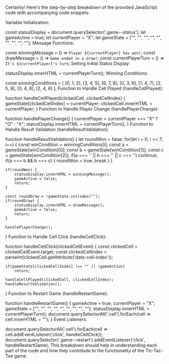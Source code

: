 Certainly! Here's the step-by-step breakdown of the provided JavaScript code with accompanying code snippets:

Variable Initialization:

const statusDisplay = document.querySelector('.game--status');
let gameActive = true;
let currentPlayer = "X";
let gameState = ["", "", "", "", "", "", "", "", ""];
Message Functions:

const winningMessage = () => `Player ${currentPlayer} has won!`;
const drawMessage = () => `Game ended in a draw!`;
const currentPlayerTurn = () => `It's ${currentPlayer}'s turn`;
Setting Initial Status Display:

statusDisplay.innerHTML = currentPlayerTurn();
Winning Conditions:

const winningConditions = [
    [0, 1, 2],
    [3, 4, 5],
    [6, 7, 8],
    [0, 3, 6],
    [1, 4, 7],
    [2, 5, 8],
    [0, 4, 8],
    [2, 4, 6]
];
Function to Handle Cell Played (handleCellPlayed):

function handleCellPlayed(clickedCell, clickedCellIndex) {
    gameState[clickedCellIndex] = currentPlayer;
    clickedCell.innerHTML = currentPlayer;
}
Function to Handle Player Change (handlePlayerChange):

function handlePlayerChange() {
    currentPlayer = currentPlayer === "X" ? "O" : "X";
    statusDisplay.innerHTML = currentPlayerTurn();
}
Function to Handle Result Validation (handleResultValidation):

function handleResultValidation() {
    let roundWon = false;
    for(let i = 0; i <= 7; i++) {
        const winCondition = winningConditions[i];
        const a = gameState[winCondition[0]];
        const b = gameState[winCondition[1]];
        const c = gameState[winCondition[2]];
        if(a === '' || b === '' || c === '')
            continue;
        if(a === b && b === c) {
            roundWon = true;
            break
        }
    }

    if(roundWon) {
        statusDisplay.innerHTML = winningMessage();
        gameActive = false;
        return;
    }

    const roundDraw = !gameState.includes("");
    if(roundDraw) {
        statusDisplay.innerHTML = drawMessage();
        gameActive = false;
        return;
    }

    handlePlayerChange();
}
Function to Handle Cell Click (handleCellClick):

function handleCellClick(clickedCellEvent) {
    const clickedCell = clickedCellEvent.target;
    const clickedCellIndex = parseInt(clickedCell.getAttribute('data-cell-index'));

    if(gameState[clickedCellIndex] !== "" || !gameActive)
        return;

    handleCellPlayed(clickedCell, clickedCellIndex);
    handleResultValidation();
}
Function to Restart Game (handleRestartGame):

function handleRestartGame() {
    gameActive = true;
    currentPlayer = "X";
    gameState = ["", "", "", "", "", "", "", "", ""];
    statusDisplay.innerHTML = currentPlayerTurn();
    document.querySelectorAll('.cell').forEach(cell => cell.innerHTML = "");
}
Event Listeners:

document.querySelectorAll('.cell').forEach(cell => cell.addEventListener('click', handleCellClick));
document.querySelector('.game--restart').addEventListener('click', handleRestartGame);
This breakdown should help in understanding each part of the code and how they contribute to the functionality of the Tic-Tac-Toe game.